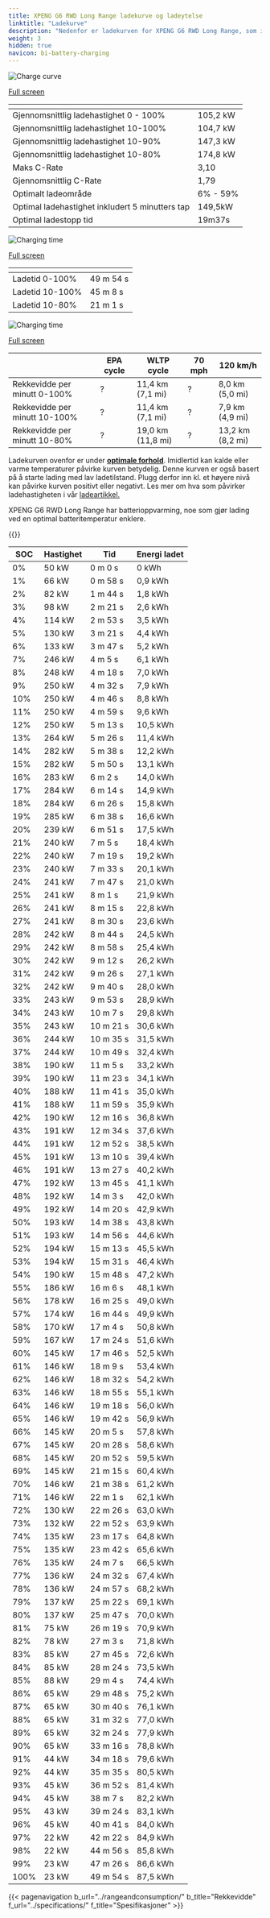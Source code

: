 ```yaml
---
title: XPENG G6 RWD Long Range ladekurve og ladeytelse
linktitle: "Ladekurve"
description: "Nedenfor er ladekurven for XPENG G6 RWD Long Range, som illustrerer ladehastigheten ved forskjellige batterinivåer. I tillegg gir grafer for rekkevidde og tid omfattende detaljer om ladeprestasjonen."
weight: 3
hidden: true
navicon: bi-battery-charging
---
```

<!-- markdownlint-disable MD033 -->
<!-- markdownlint-disable MD010 -->
<img src="/images/models/xpeng/g6/g6_rwd_long_range/chargingcurve.svg" alt="Charge curve" class="img-fluid">

[Full screen](/images/models/xpeng/g6/g6_rwd_long_range/chargingcurve.svg)


<div class="table-responsive">
<table class="table table-striped border">
	<thead>
		<tr>
			<th>
			</th>
			<th>
			</th>
		</tr>
	</thead>
	<tbody>
		<tr>
			<td>
				Gjennomsnittlig ladehastighet 0 - 100%
			</td>
			<td>
				105,2 kW
			</td>
		</tr>
		<tr>
			<td>
				Gjennomsnittlig ladehastighet 10-100%
			</td>
			<td>
				104,7 kW
			</td>
		</tr>
		<tr>
			<td>
				Gjennomsnittlig ladehastighet 10-90%
			</td>
			<td>
				147,3 kW
			</td>
		</tr>
		<tr>
			<td>
				Gjennomsnittlig ladehastighet 10-80%
			</td>
			<td>
				174,8 kW
			</td>
		</tr>
		<tr>
			<td>
				Maks C-Rate
			</td>
			<td>
				3,10
			</td>
		</tr>
		<tr>
			<td>
				Gjennomsnittlig C-Rate
			</td>
			<td>
				1,79
			</td>
		</tr>
		<tr>
			<td>
				Optimalt ladeområde
			</td>
			<td>
				6% - 59%
			</td>
		</tr>
		<tr>
			<td>
				Optimal ladehastighet inkludert 5 minutters tap
			</td>
			<td>
				149,5kW
			</td>
		</tr>
		<tr>
			<td>
				Optimal ladestopp tid
			</td>
			<td>
				19m37s
			</td>
		</tr>
	</tbody>
</table>
</div>
<img src="/images/models/xpeng/g6/g6_rwd_long_range/chargingtime.svg" alt="Charging time" class="img-fluid">

[Full screen](/images/models/xpeng/g6/g6_rwd_long_range/chargingtime.svg)
<div class="table-responsive">
<table class="table table-striped border">
	<thead>
		<tr>
			<th>
			</th>
			<th>
			</th>
		</tr>
	</thead>
	<tbody>
		<tr>
			<td>
				Ladetid 0-100%
			</td>
			<td>
				 49 m 54 s
			</td>
		</tr>
		<tr>
			<td>
				Ladetid 10-100%
			</td>
			<td>
				 45 m 8 s
			</td>
		</tr>
		<tr>
			<td>
				Ladetid 10-80%
			</td>
			<td>
				 21 m 1 s
			</td>
		</tr>
	</tbody>
</table>
</div>
<img src="/images/models/xpeng/g6/g6_rwd_long_range/chargerangespeed.svg" alt="Charging time" class="img-fluid">

[Full screen](/images/models/xpeng/g6/g6_rwd_long_range/chargerangespeed.svg)
<div class="table-responsive">
<table class="table table-striped border">
	<thead>
		<tr>
			<th>
			</th>
			<th>
				EPA cycle
			</th>
			<th>
				WLTP cycle
			</th>
			<th>
				70 mph
			</th>
			<th>
				120 km/h
			</th>
		</tr>
	</thead>
	<tbody>
		<tr>
			<td>
				Rekkevidde per minutt 0-100%
			</td>
			<td>
				?
			</td>
			<td>
				11,4 km (7,1 mi)
			</td>
			<td>
				?
			</td>
			<td>
				8,0 km (5,0 mi)
			</td>
		</tr>
		<tr>
			<td>
				Rekkevidde per minutt 10-100%
			</td>
			<td>
				?
			</td>
			<td>
				11,4 km (7,1 mi)
			</td>
			<td>
				?
			</td>
			<td>
				7,9 km (4,9 mi)
			</td>
		</tr>
		<tr>
			<td>
				Rekkevidde per minutt 10-80%
			</td>
			<td>
				?
			</td>
			<td>
				19,0 km (11,8 mi)
			</td>
			<td>
				?
			</td>
			<td>
				13,2 km (8,2 mi)
			</td>
		</tr>
	</tbody>
</table>
</div>


Ladekurven ovenfor er under **[optimale forhold](../../../../../technology/battery/charging/#temperatur)**. Imidlertid kan kalde eller varme temperaturer påvirke kurven betydelig. Denne kurven er også basert på å starte lading med lav ladetilstand. Plugg derfor inn kl. et høyere nivå kan påvirke kurven positivt eller negativt. Les mer om hva som påvirker ladehastigheten i vår [ladeartikkel.](../../../../../technology/battery/charging/)


XPENG G6 RWD Long Range har batterioppvarming, noe som gjør lading ved en optimal batteritemperatur enklere.


{{<evkxdisplayaddarticle />}}
<div class="table-responsive">
<table class="table table-striped border">
	<thead>
		<tr>
			<th>
				SOC
			</th>
			<th>
				Hastighet
			</th>
			<th>
				Tid
			</th>
			<th>
				Energi ladet
			</th>
		</tr>
	</thead>
	<tbody>
		<tr>
			<td>
				0%
			</td>
			<td>
				50 kW
			</td>
			<td>
				 0 m 0 s
			</td>
			<td>
				0 kWh
			</td>
		</tr>
		<tr>
			<td>
				1%
			</td>
			<td>
				66 kW
			</td>
			<td>
				 0 m 58 s
			</td>
			<td>
				0,9 kWh
			</td>
		</tr>
		<tr>
			<td>
				2%
			</td>
			<td>
				82 kW
			</td>
			<td>
				 1 m 44 s
			</td>
			<td>
				1,8 kWh
			</td>
		</tr>
		<tr>
			<td>
				3%
			</td>
			<td>
				98 kW
			</td>
			<td>
				 2 m 21 s
			</td>
			<td>
				2,6 kWh
			</td>
		</tr>
		<tr>
			<td>
				4%
			</td>
			<td>
				114 kW
			</td>
			<td>
				 2 m 53 s
			</td>
			<td>
				3,5 kWh
			</td>
		</tr>
		<tr>
			<td>
				5%
			</td>
			<td>
				130 kW
			</td>
			<td>
				 3 m 21 s
			</td>
			<td>
				4,4 kWh
			</td>
		</tr>
		<tr>
			<td>
				6%
			</td>
			<td>
				133 kW
			</td>
			<td>
				 3 m 47 s
			</td>
			<td>
				5,2 kWh
			</td>
		</tr>
		<tr>
			<td>
				7%
			</td>
			<td>
				246 kW
			</td>
			<td>
				 4 m 5 s
			</td>
			<td>
				6,1 kWh
			</td>
		</tr>
		<tr>
			<td>
				8%
			</td>
			<td>
				248 kW
			</td>
			<td>
				 4 m 18 s
			</td>
			<td>
				7,0 kWh
			</td>
		</tr>
		<tr>
			<td>
				9%
			</td>
			<td>
				250 kW
			</td>
			<td>
				 4 m 32 s
			</td>
			<td>
				7,9 kWh
			</td>
		</tr>
		<tr>
			<td>
				10%
			</td>
			<td>
				250 kW
			</td>
			<td>
				 4 m 46 s
			</td>
			<td>
				8,8 kWh
			</td>
		</tr>
		<tr>
			<td>
				11%
			</td>
			<td>
				250 kW
			</td>
			<td>
				 4 m 59 s
			</td>
			<td>
				9,6 kWh
			</td>
		</tr>
		<tr>
			<td>
				12%
			</td>
			<td>
				250 kW
			</td>
			<td>
				 5 m 13 s
			</td>
			<td>
				10,5 kWh
			</td>
		</tr>
		<tr>
			<td>
				13%
			</td>
			<td>
				264 kW
			</td>
			<td>
				 5 m 26 s
			</td>
			<td>
				11,4 kWh
			</td>
		</tr>
		<tr>
			<td>
				14%
			</td>
			<td>
				282 kW
			</td>
			<td>
				 5 m 38 s
			</td>
			<td>
				12,2 kWh
			</td>
		</tr>
		<tr>
			<td>
				15%
			</td>
			<td>
				282 kW
			</td>
			<td>
				 5 m 50 s
			</td>
			<td>
				13,1 kWh
			</td>
		</tr>
		<tr>
			<td>
				16%
			</td>
			<td>
				283 kW
			</td>
			<td>
				 6 m 2 s
			</td>
			<td>
				14,0 kWh
			</td>
		</tr>
		<tr>
			<td>
				17%
			</td>
			<td>
				284 kW
			</td>
			<td>
				 6 m 14 s
			</td>
			<td>
				14,9 kWh
			</td>
		</tr>
		<tr>
			<td>
				18%
			</td>
			<td>
				284 kW
			</td>
			<td>
				 6 m 26 s
			</td>
			<td>
				15,8 kWh
			</td>
		</tr>
		<tr>
			<td>
				19%
			</td>
			<td>
				285 kW
			</td>
			<td>
				 6 m 38 s
			</td>
			<td>
				16,6 kWh
			</td>
		</tr>
		<tr>
			<td>
				20%
			</td>
			<td>
				239 kW
			</td>
			<td>
				 6 m 51 s
			</td>
			<td>
				17,5 kWh
			</td>
		</tr>
		<tr>
			<td>
				21%
			</td>
			<td>
				240 kW
			</td>
			<td>
				 7 m 5 s
			</td>
			<td>
				18,4 kWh
			</td>
		</tr>
		<tr>
			<td>
				22%
			</td>
			<td>
				240 kW
			</td>
			<td>
				 7 m 19 s
			</td>
			<td>
				19,2 kWh
			</td>
		</tr>
		<tr>
			<td>
				23%
			</td>
			<td>
				240 kW
			</td>
			<td>
				 7 m 33 s
			</td>
			<td>
				20,1 kWh
			</td>
		</tr>
		<tr>
			<td>
				24%
			</td>
			<td>
				241 kW
			</td>
			<td>
				 7 m 47 s
			</td>
			<td>
				21,0 kWh
			</td>
		</tr>
		<tr>
			<td>
				25%
			</td>
			<td>
				241 kW
			</td>
			<td>
				 8 m 1 s
			</td>
			<td>
				21,9 kWh
			</td>
		</tr>
		<tr>
			<td>
				26%
			</td>
			<td>
				241 kW
			</td>
			<td>
				 8 m 15 s
			</td>
			<td>
				22,8 kWh
			</td>
		</tr>
		<tr>
			<td>
				27%
			</td>
			<td>
				241 kW
			</td>
			<td>
				 8 m 30 s
			</td>
			<td>
				23,6 kWh
			</td>
		</tr>
		<tr>
			<td>
				28%
			</td>
			<td>
				242 kW
			</td>
			<td>
				 8 m 44 s
			</td>
			<td>
				24,5 kWh
			</td>
		</tr>
		<tr>
			<td>
				29%
			</td>
			<td>
				242 kW
			</td>
			<td>
				 8 m 58 s
			</td>
			<td>
				25,4 kWh
			</td>
		</tr>
		<tr>
			<td>
				30%
			</td>
			<td>
				242 kW
			</td>
			<td>
				 9 m 12 s
			</td>
			<td>
				26,2 kWh
			</td>
		</tr>
		<tr>
			<td>
				31%
			</td>
			<td>
				242 kW
			</td>
			<td>
				 9 m 26 s
			</td>
			<td>
				27,1 kWh
			</td>
		</tr>
		<tr>
			<td>
				32%
			</td>
			<td>
				242 kW
			</td>
			<td>
				 9 m 40 s
			</td>
			<td>
				28,0 kWh
			</td>
		</tr>
		<tr>
			<td>
				33%
			</td>
			<td>
				243 kW
			</td>
			<td>
				 9 m 53 s
			</td>
			<td>
				28,9 kWh
			</td>
		</tr>
		<tr>
			<td>
				34%
			</td>
			<td>
				243 kW
			</td>
			<td>
				 10 m 7 s
			</td>
			<td>
				29,8 kWh
			</td>
		</tr>
		<tr>
			<td>
				35%
			</td>
			<td>
				243 kW
			</td>
			<td>
				 10 m 21 s
			</td>
			<td>
				30,6 kWh
			</td>
		</tr>
		<tr>
			<td>
				36%
			</td>
			<td>
				244 kW
			</td>
			<td>
				 10 m 35 s
			</td>
			<td>
				31,5 kWh
			</td>
		</tr>
		<tr>
			<td>
				37%
			</td>
			<td>
				244 kW
			</td>
			<td>
				 10 m 49 s
			</td>
			<td>
				32,4 kWh
			</td>
		</tr>
		<tr>
			<td>
				38%
			</td>
			<td>
				190 kW
			</td>
			<td>
				 11 m 5 s
			</td>
			<td>
				33,2 kWh
			</td>
		</tr>
		<tr>
			<td>
				39%
			</td>
			<td>
				190 kW
			</td>
			<td>
				 11 m 23 s
			</td>
			<td>
				34,1 kWh
			</td>
		</tr>
		<tr>
			<td>
				40%
			</td>
			<td>
				188 kW
			</td>
			<td>
				 11 m 41 s
			</td>
			<td>
				35,0 kWh
			</td>
		</tr>
		<tr>
			<td>
				41%
			</td>
			<td>
				188 kW
			</td>
			<td>
				 11 m 59 s
			</td>
			<td>
				35,9 kWh
			</td>
		</tr>
		<tr>
			<td>
				42%
			</td>
			<td>
				190 kW
			</td>
			<td>
				 12 m 16 s
			</td>
			<td>
				36,8 kWh
			</td>
		</tr>
		<tr>
			<td>
				43%
			</td>
			<td>
				191 kW
			</td>
			<td>
				 12 m 34 s
			</td>
			<td>
				37,6 kWh
			</td>
		</tr>
		<tr>
			<td>
				44%
			</td>
			<td>
				191 kW
			</td>
			<td>
				 12 m 52 s
			</td>
			<td>
				38,5 kWh
			</td>
		</tr>
		<tr>
			<td>
				45%
			</td>
			<td>
				191 kW
			</td>
			<td>
				 13 m 10 s
			</td>
			<td>
				39,4 kWh
			</td>
		</tr>
		<tr>
			<td>
				46%
			</td>
			<td>
				191 kW
			</td>
			<td>
				 13 m 27 s
			</td>
			<td>
				40,2 kWh
			</td>
		</tr>
		<tr>
			<td>
				47%
			</td>
			<td>
				192 kW
			</td>
			<td>
				 13 m 45 s
			</td>
			<td>
				41,1 kWh
			</td>
		</tr>
		<tr>
			<td>
				48%
			</td>
			<td>
				192 kW
			</td>
			<td>
				 14 m 3 s
			</td>
			<td>
				42,0 kWh
			</td>
		</tr>
		<tr>
			<td>
				49%
			</td>
			<td>
				192 kW
			</td>
			<td>
				 14 m 20 s
			</td>
			<td>
				42,9 kWh
			</td>
		</tr>
		<tr>
			<td>
				50%
			</td>
			<td>
				193 kW
			</td>
			<td>
				 14 m 38 s
			</td>
			<td>
				43,8 kWh
			</td>
		</tr>
		<tr>
			<td>
				51%
			</td>
			<td>
				193 kW
			</td>
			<td>
				 14 m 56 s
			</td>
			<td>
				44,6 kWh
			</td>
		</tr>
		<tr>
			<td>
				52%
			</td>
			<td>
				194 kW
			</td>
			<td>
				 15 m 13 s
			</td>
			<td>
				45,5 kWh
			</td>
		</tr>
		<tr>
			<td>
				53%
			</td>
			<td>
				194 kW
			</td>
			<td>
				 15 m 31 s
			</td>
			<td>
				46,4 kWh
			</td>
		</tr>
		<tr>
			<td>
				54%
			</td>
			<td>
				190 kW
			</td>
			<td>
				 15 m 48 s
			</td>
			<td>
				47,2 kWh
			</td>
		</tr>
		<tr>
			<td>
				55%
			</td>
			<td>
				186 kW
			</td>
			<td>
				 16 m 6 s
			</td>
			<td>
				48,1 kWh
			</td>
		</tr>
		<tr>
			<td>
				56%
			</td>
			<td>
				178 kW
			</td>
			<td>
				 16 m 25 s
			</td>
			<td>
				49,0 kWh
			</td>
		</tr>
		<tr>
			<td>
				57%
			</td>
			<td>
				174 kW
			</td>
			<td>
				 16 m 44 s
			</td>
			<td>
				49,9 kWh
			</td>
		</tr>
		<tr>
			<td>
				58%
			</td>
			<td>
				170 kW
			</td>
			<td>
				 17 m 4 s
			</td>
			<td>
				50,8 kWh
			</td>
		</tr>
		<tr>
			<td>
				59%
			</td>
			<td>
				167 kW
			</td>
			<td>
				 17 m 24 s
			</td>
			<td>
				51,6 kWh
			</td>
		</tr>
		<tr>
			<td>
				60%
			</td>
			<td>
				145 kW
			</td>
			<td>
				 17 m 46 s
			</td>
			<td>
				52,5 kWh
			</td>
		</tr>
		<tr>
			<td>
				61%
			</td>
			<td>
				146 kW
			</td>
			<td>
				 18 m 9 s
			</td>
			<td>
				53,4 kWh
			</td>
		</tr>
		<tr>
			<td>
				62%
			</td>
			<td>
				146 kW
			</td>
			<td>
				 18 m 32 s
			</td>
			<td>
				54,2 kWh
			</td>
		</tr>
		<tr>
			<td>
				63%
			</td>
			<td>
				146 kW
			</td>
			<td>
				 18 m 55 s
			</td>
			<td>
				55,1 kWh
			</td>
		</tr>
		<tr>
			<td>
				64%
			</td>
			<td>
				146 kW
			</td>
			<td>
				 19 m 18 s
			</td>
			<td>
				56,0 kWh
			</td>
		</tr>
		<tr>
			<td>
				65%
			</td>
			<td>
				146 kW
			</td>
			<td>
				 19 m 42 s
			</td>
			<td>
				56,9 kWh
			</td>
		</tr>
		<tr>
			<td>
				66%
			</td>
			<td>
				145 kW
			</td>
			<td>
				 20 m 5 s
			</td>
			<td>
				57,8 kWh
			</td>
		</tr>
		<tr>
			<td>
				67%
			</td>
			<td>
				145 kW
			</td>
			<td>
				 20 m 28 s
			</td>
			<td>
				58,6 kWh
			</td>
		</tr>
		<tr>
			<td>
				68%
			</td>
			<td>
				145 kW
			</td>
			<td>
				 20 m 52 s
			</td>
			<td>
				59,5 kWh
			</td>
		</tr>
		<tr>
			<td>
				69%
			</td>
			<td>
				145 kW
			</td>
			<td>
				 21 m 15 s
			</td>
			<td>
				60,4 kWh
			</td>
		</tr>
		<tr>
			<td>
				70%
			</td>
			<td>
				146 kW
			</td>
			<td>
				 21 m 38 s
			</td>
			<td>
				61,2 kWh
			</td>
		</tr>
		<tr>
			<td>
				71%
			</td>
			<td>
				146 kW
			</td>
			<td>
				 22 m 1 s
			</td>
			<td>
				62,1 kWh
			</td>
		</tr>
		<tr>
			<td>
				72%
			</td>
			<td>
				130 kW
			</td>
			<td>
				 22 m 26 s
			</td>
			<td>
				63,0 kWh
			</td>
		</tr>
		<tr>
			<td>
				73%
			</td>
			<td>
				132 kW
			</td>
			<td>
				 22 m 52 s
			</td>
			<td>
				63,9 kWh
			</td>
		</tr>
		<tr>
			<td>
				74%
			</td>
			<td>
				135 kW
			</td>
			<td>
				 23 m 17 s
			</td>
			<td>
				64,8 kWh
			</td>
		</tr>
		<tr>
			<td>
				75%
			</td>
			<td>
				135 kW
			</td>
			<td>
				 23 m 42 s
			</td>
			<td>
				65,6 kWh
			</td>
		</tr>
		<tr>
			<td>
				76%
			</td>
			<td>
				135 kW
			</td>
			<td>
				 24 m 7 s
			</td>
			<td>
				66,5 kWh
			</td>
		</tr>
		<tr>
			<td>
				77%
			</td>
			<td>
				136 kW
			</td>
			<td>
				 24 m 32 s
			</td>
			<td>
				67,4 kWh
			</td>
		</tr>
		<tr>
			<td>
				78%
			</td>
			<td>
				136 kW
			</td>
			<td>
				 24 m 57 s
			</td>
			<td>
				68,2 kWh
			</td>
		</tr>
		<tr>
			<td>
				79%
			</td>
			<td>
				137 kW
			</td>
			<td>
				 25 m 22 s
			</td>
			<td>
				69,1 kWh
			</td>
		</tr>
		<tr>
			<td>
				80%
			</td>
			<td>
				137 kW
			</td>
			<td>
				 25 m 47 s
			</td>
			<td>
				70,0 kWh
			</td>
		</tr>
		<tr>
			<td>
				81%
			</td>
			<td>
				75 kW
			</td>
			<td>
				 26 m 19 s
			</td>
			<td>
				70,9 kWh
			</td>
		</tr>
		<tr>
			<td>
				82%
			</td>
			<td>
				78 kW
			</td>
			<td>
				 27 m 3 s
			</td>
			<td>
				71,8 kWh
			</td>
		</tr>
		<tr>
			<td>
				83%
			</td>
			<td>
				85 kW
			</td>
			<td>
				 27 m 45 s
			</td>
			<td>
				72,6 kWh
			</td>
		</tr>
		<tr>
			<td>
				84%
			</td>
			<td>
				85 kW
			</td>
			<td>
				 28 m 24 s
			</td>
			<td>
				73,5 kWh
			</td>
		</tr>
		<tr>
			<td>
				85%
			</td>
			<td>
				88 kW
			</td>
			<td>
				 29 m 4 s
			</td>
			<td>
				74,4 kWh
			</td>
		</tr>
		<tr>
			<td>
				86%
			</td>
			<td>
				65 kW
			</td>
			<td>
				 29 m 48 s
			</td>
			<td>
				75,2 kWh
			</td>
		</tr>
		<tr>
			<td>
				87%
			</td>
			<td>
				65 kW
			</td>
			<td>
				 30 m 40 s
			</td>
			<td>
				76,1 kWh
			</td>
		</tr>
		<tr>
			<td>
				88%
			</td>
			<td>
				65 kW
			</td>
			<td>
				 31 m 32 s
			</td>
			<td>
				77,0 kWh
			</td>
		</tr>
		<tr>
			<td>
				89%
			</td>
			<td>
				65 kW
			</td>
			<td>
				 32 m 24 s
			</td>
			<td>
				77,9 kWh
			</td>
		</tr>
		<tr>
			<td>
				90%
			</td>
			<td>
				65 kW
			</td>
			<td>
				 33 m 16 s
			</td>
			<td>
				78,8 kWh
			</td>
		</tr>
		<tr>
			<td>
				91%
			</td>
			<td>
				44 kW
			</td>
			<td>
				 34 m 18 s
			</td>
			<td>
				79,6 kWh
			</td>
		</tr>
		<tr>
			<td>
				92%
			</td>
			<td>
				44 kW
			</td>
			<td>
				 35 m 35 s
			</td>
			<td>
				80,5 kWh
			</td>
		</tr>
		<tr>
			<td>
				93%
			</td>
			<td>
				45 kW
			</td>
			<td>
				 36 m 52 s
			</td>
			<td>
				81,4 kWh
			</td>
		</tr>
		<tr>
			<td>
				94%
			</td>
			<td>
				45 kW
			</td>
			<td>
				 38 m 7 s
			</td>
			<td>
				82,2 kWh
			</td>
		</tr>
		<tr>
			<td>
				95%
			</td>
			<td>
				43 kW
			</td>
			<td>
				 39 m 24 s
			</td>
			<td>
				83,1 kWh
			</td>
		</tr>
		<tr>
			<td>
				96%
			</td>
			<td>
				45 kW
			</td>
			<td>
				 40 m 41 s
			</td>
			<td>
				84,0 kWh
			</td>
		</tr>
		<tr>
			<td>
				97%
			</td>
			<td>
				22 kW
			</td>
			<td>
				 42 m 22 s
			</td>
			<td>
				84,9 kWh
			</td>
		</tr>
		<tr>
			<td>
				98%
			</td>
			<td>
				22 kW
			</td>
			<td>
				 44 m 56 s
			</td>
			<td>
				85,8 kWh
			</td>
		</tr>
		<tr>
			<td>
				99%
			</td>
			<td>
				23 kW
			</td>
			<td>
				 47 m 26 s
			</td>
			<td>
				86,6 kWh
			</td>
		</tr>
		<tr>
			<td>
				100%
			</td>
			<td>
				23 kW
			</td>
			<td>
				 49 m 54 s
			</td>
			<td>
				87,5 kWh
			</td>
		</tr>
	</tbody>
</table>
</div>


{{< pagenavigation b_url="../rangeandconsumption/" b_title="Rekkevidde" f_url="../specifications/" f_title="Spesifikasjoner" >}}
